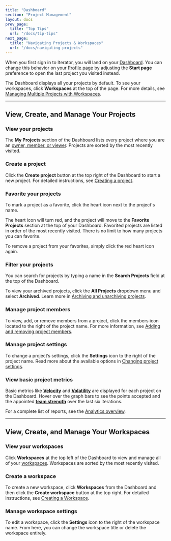 ```yaml
---
title: "Dashboard"
section: "Project Management"
layout: docs
prev_page:
  title: "Top Tips"
  url: "/docs/tip-tips"
next_page:
  title: "Navigating Projects & Workspaces"
  url: "/docs/navigating-projects"
---
```


When you first sign in to Iterator, you will land on your [Dashboard](/dashboard). You can change this behavior on your [Profile page](/profile) by adjusting the **Start page** preference to open the last project you visited instead.

The Dashboard displays all your projects by default. To see your workspaces, click **Workspaces** at the top of the page. For more details, see [Managing Multiple Projects with Workspaces](/docs/managing_multiple_projects_workspaces).

-----

## View, Create, and Manage Your Projects

### View your projects

The **My Projects** section of the Dashboard lists every project where you are an [owner, member, or viewer](/docs/project_member_roles). Projects are sorted by the most recently visited.

### Create a project

Click the **Create project** button at the top right of the Dashboard to start a new project. For detailed instructions, see [Creating a project](/docs/creating_a_project).

### Favorite your projects

To mark a project as a favorite, click the heart icon next to the project's name.

The heart icon will turn red, and the project will move to the **Favorite Projects** section at the top of your Dashboard. Favorited projects are listed in order of the most recently visited. There is no limit to how many projects you can favorite.

To remove a project from your favorites, simply click the red heart icon again.

### Filter your projects

You can search for projects by typing a name in the **Search Projects** field at the top of the Dashboard.

To view your archived projects, click the **All Projects** dropdown menu and select **Archived**. Learn more in [Archiving and unarchiving projects](/docs/archiving_and_unarchiving_projects).

### Manage project members

To view, add, or remove members from a project, click the members icon located to the right of the project name. For more information, see [Adding and removing project members](/docs/add_remove_project_members).

### Manage project settings

To change a project’s settings, click the **Settings** icon to the right of the project name. Read more about the available options in [Changing project settings](/docs/changing_project_settings).

### View basic project metrics

Basic metrics like [**Velocity**](/docs/understanding_velocity) and [**Volatility**](/docs/planning_with_velocity%23volatility) are displayed for each project on the Dashboard. Hover over the graph bars to see the points accepted and the appointed [**team strength**](/docs/understanding_velocity%23team_strength) over the last six iterations.

For a complete list of reports, see the [Analytics overview](/docs/analytics_charts_and_reports_overview).

-----

## View, Create, and Manage Your Workspaces

### View your workspaces

Click **Workspaces** at the top left of the Dashboard to view and manage all of your [workspaces](/docs/managing_multiple_projects_workspaces). Workspaces are sorted by the most recently visited.

### Create a workspace

To create a new workspace, click **Workspaces** from the Dashboard and then click the **Create workspace** button at the top right. For detailed instructions, see [Creating a Workspace](/docs/managing_multiple_projects_workspaces%23create_workspace).

### Manage workspace settings

To edit a workspace, click the **Settings** icon to the right of the workspace name. From here, you can change the workspace title or delete the workspace entirely.
